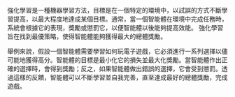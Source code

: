 強化學習是一種機器學習方法，目標是在一個特定的環境中，以試誤的方式不斷學習提高，以最大程度地達成某個目標。通常，當一個智能體在環境中完成任務時，系統會根據它的表現，獎勵或懲罰它，以便智能體以後能夠提高效能。 強化學習旨在找到最優策略，使得智能體能夠獲得最大的總體獎勵。

舉例來說，假設一個智能體需要學習如何玩電子遊戲，它必須進行一系列選擇以儘可能地獲得高分。智能體的目標是最小化它的損失並最大化獎勵。當智能體作出正確的選擇時，會得到獎勵；反之，如果智能體做出錯誤的選擇，它會受到懲罰。透過這樣的反饋，智能體可以不斷學習並自我完善，直至達成最好的總體獎勵，完成遊戲。